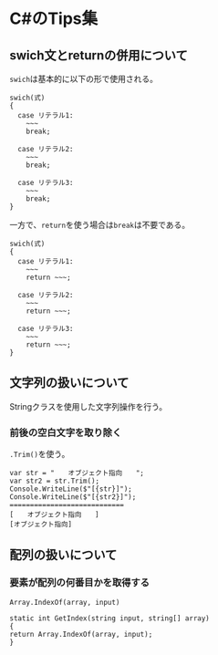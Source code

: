 # C#のTips集

## swich文とreturnの併用について
```swich```は基本的に以下の形で使用される。
```
swich(式)
{
  case リテラル1:
    ~~~
    break;
  
  case リテラル2:
    ~~~
    break;
  
  case リテラル3:
    ~~~
    break;
}
```
一方で、```return```を使う場合は```break```は不要である。
```
swich(式)
{
  case リテラル1:
    ~~~
    return ~~~;
  
  case リテラル2:
    ~~~
    return ~~~;
  
  case リテラル3:
    ~~~
    return ~~~;
}
```

## 文字列の扱いについて
Stringクラスを使用した文字列操作を行う。
### 前後の空白文字を取り除く
```.Trim()```を使う。
```
var str = "　　オブジェクト指向　　";
var str2 = str.Trim();
Console.WriteLine($"[{str}]");
Console.WriteLine($"[{str2}]");
============================
[　　オブジェクト指向　　]
[オブジェクト指向]
```

## 配列の扱いについて
### 要素が配列の何番目かを取得する
```Array.IndexOf(array, input)```
```
static int GetIndex(string input, string[] array)
{
return Array.IndexOf(array, input);
}

```
